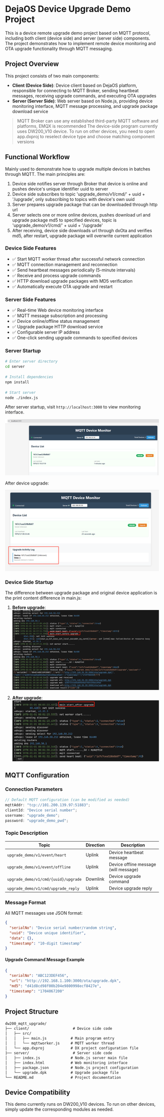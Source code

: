 # DejaOS Device Upgrade Demo Project

This is a device remote upgrade demo project based on MQTT protocol, including both client (device side) and server (server side) components. The project demonstrates how to implement remote device monitoring and OTA upgrade functionality through MQTT messaging.

## Project Overview

This project consists of two main components:

- **Client (Device Side)**: Device client based on DejaOS platform, responsible for connecting to MQTT Broker, sending heartbeat messages, receiving upgrade commands, and executing OTA upgrades
- **Server (Server Side)**: Web server based on Node.js, providing device monitoring interface, MQTT message processing, and upgrade package download service

> MQTT Broker can use any established third-party MQTT software and platforms, EMQX is recommended
> The device-side program currently uses DW200_V10 device. To run on other devices, you need to open app.dxproj to reselect device type and choose matching component versions

## Functional Workflow

Mainly used to demonstrate how to upgrade multiple devices in batches through MQTT. The main principles are:

1. Device side notifies server through Broker that device is online and pushes device's unique identifier uuid to server
2. Device side subscribes to topic 'upgrade_demo/v1/cmd/' + uuid + '/upgrade', only subscribing to topics with device's own uuid
3. Server prepares upgrade package that can be downloaded through http url
4. Server selects one or more online devices, pushes download url and upgrade package md5 to specified devices, topic is 'upgrade_demo/v1/cmd/' + uuid + '/upgrade'
5. After receiving, device side downloads url through dxOta and verifies md5, after restart, upgrade package will overwrite current application

### Device Side Features

- ✅ Start MQTT worker thread after successful network connection
- ✅ MQTT connection management and reconnection
- ✅ Send heartbeat messages periodically (5-minute intervals)
- ✅ Receive and process upgrade commands
- ✅ HTTP download upgrade packages with MD5 verification
- ✅ Automatically execute OTA upgrade and restart

### Server Side Features

- ✅ Real-time Web device monitoring interface
- ✅ MQTT message subscription and processing
- ✅ Device online/offline status management
- ✅ Upgrade package HTTP download service
- ✅ Configurable server IP address
- ✅ One-click sending upgrade commands to specified devices

### Server Startup

```bash
# Enter server directory
cd server

# Install dependencies
npm install

# Start server
node ./index.js
```

After server startup, visit `http://localhost:3000` to view monitoring interface.

![Server monitoring interface](server.png)

After device upgrade:

![Server interface after upgrade](serverupgrade.png)

### Device Side Startup

The difference between upgrade package and original device application is the print content difference in main.js:

1. **Before upgrade**:
   ![Device log before upgrade](beforeupgrade.png)

2. **After upgrade**:
   ![Device log after upgrade](afterupgrade.png)

## MQTT Configuration

### Connection Parameters

```javascript
// Default MQTT configuration (can be modified as needed)
mqttAddr: "tcp://101.200.139.97:51883";
clientId: "Device serial number";
username: "upgrade_demo";
password: "upgrade_demo_pwd";
```

### Topic Description

| Topic                                | Direction | Description                           |
| ------------------------------------ | --------- | ------------------------------------- |
| `upgrade_demo/v1/event/heart`        | Uplink    | Device heartbeat message              |
| `upgrade_demo/v1/event/offline`      | Uplink    | Device offline message (will message) |
| `upgrade_demo/v1/cmd/{uuid}/upgrade` | Downlink  | Device upgrade command                |
| `upgrade_demo/v1/cmd/upgrade_reply`  | Uplink    | Device upgrade reply                  |

### Message Format

All MQTT messages use JSON format:

```json
{
  "serialNo": "Device serial number/random string",
  "uuid": "Device unique identifier",
  "data": {},
  "timestamp": "10-digit timestamp"
}
```

#### Upgrade Command Message Example

```json
{
  "serialNo": "ABC123DEF456",
  "url": "http://192.168.1.100:3000/ota/upgrade.dpk",
  "md5": "d41d8cd98f00b204e9800998ecf8427e",
  "timestamp": "1704067200"
}
```

## Project Structure

```
dw200_mqtt_upgrade/
├── client/                    # Device side code
│   ├── src/
│   │   ├── main.js           # Main program entry
│   │   └── mqttworker.js     # MQTT worker thread
│   └── app.dxproj            # DX project configuration file
├── server/                    # Server side code
│   ├── index.js              # Node.js server main file
│   ├── index.html            # Web monitoring interface
│   ├── package.json          # Node.js project configuration
│   └── upgrade.dpk           # Upgrade package file
└── README.md                 # Project documentation 
```
## Device Compatibility

This demo currently runs on DW200_V10 devices. To run on other devices, simply update the corresponding modules as needed.
